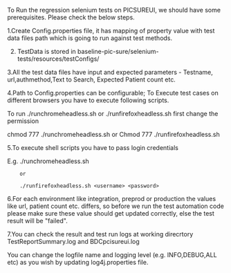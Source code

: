 To Run the regression selenium tests on PICSUREUI, we should have some prerequisites. Please check the below steps.


1.Create Config.properties file, it has mapping of property value with  test data files path 
which is going to run against  test methods.

2. TestData is stored in baseline-pic-sure/selenium-tests/resources/testConfigs/


3.All the test data files have input and expected parameters - Testname, url,authmethod,Text to Search, Expected Patient count etc.

 
4.Path to Config.properties can be configurable; To Execute test cases on different browsers you have to execute following 
  scripts.
  
 To run ./runchromeheadless.sh  or ./runfirefoxheadless.sh first change the permission  
   
  chmod 777 ./runchromeheadless.sh or Chmod 777 ./runfirefoxheadless.sh 
  
5.To execute shell scripts you have to pass login credentials  
 
  
 E.g.   ./runchromeheadless.sh <username> <password>
 		
 		or 
 		
 		./runfirefoxheadless.sh <username> <password>
 
 
6.For each environment like integration, preprod or production the values like url, patient count etc.
  differs, so before we run the test automation code please make sure these value should get updated correctly, 
  else the test result will be "failed".

7.You can check the result and test run logs at working direcrtory TestReportSummary.log and BDCpcisureui.log
 
  You can change the logfile name and logging level (e.g. INFO,DEBUG,ALL etc) as you wish by updating
  log4j.properties file.
  
  

